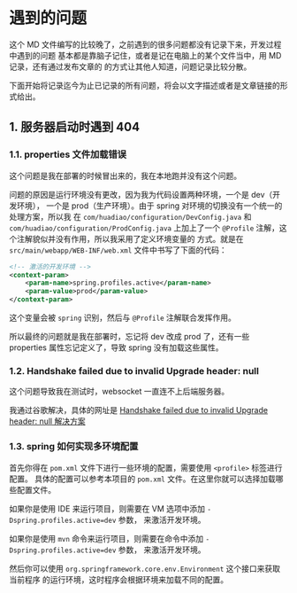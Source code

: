 # 遇到的问题

这个 MD 文件编写的比较晚了，之前遇到的很多问题都没有记录下来，开发过程中遇到的问题
基本都是靠脑子记住，或者是记在电脑上的某个文件当中，用 MD 记录，还有通过发布文章的
的方式让其他人知道，问题记录比较分散。

下面开始将记录迄今为止已记录的所有问题，将会以文字描述或者是文章链接的形式给出。

## 1. 服务器启动时遇到 404

### 1.1. properties 文件加载错误

这个问题是我在部署的时候冒出来的，我在本地跑并没有这个问题。

问题的原因是运行环境没有更改，因为我为代码设置两种环境，一个是 dev（开发环境），
一个是 prod（生产环境）。由于 spring 对环境的切换没有一个统一的处理方案，所以我
在 `com/huadiao/configuration/DevConfig.java` 和 `com/huadiao/configuration/ProdConfig.java`
上加上了一个 `@Profile` 注解，这个注解貌似并没有作用，所以我采用了定义环境变量的
方式。就是在 `src/main/webapp/WEB-INF/web.xml` 文件中书写了下面的代码：

```xml
<!-- 激活的开发环境 -->
<context-param>
    <param-name>spring.profiles.active</param-name>
    <param-value>prod</param-value>
</context-param>
```

这个变量会被 `spring` 识别，然后与 `@Profile` 注解联合发挥作用。

所以最终的问题就是我在部署时，忘记将 dev 改成 prod 了，还有一些 properties
属性忘记定义了，导致 spring 没有加载这些属性。

### 1.2. Handshake failed due to invalid Upgrade header: null

这个问题导致我在测试时，websocket 一直连不上后端服务器。

我通过谷歌解决，具体的网址是 [Handshake failed due to invalid Upgrade header: null 解决方案](https://www.cnblogs.com/lcngu/p/8865914.html)


### 1.3. spring 如何实现多环境配置

首先你得在 `pom.xml` 文件下进行一些环境的配置，需要使用 `<profile>` 标签进行配置。
具体的配置可以参考本项目的 `pom.xml` 文件。在这里你就可以选择加载哪些配置文件。

如果你是使用 IDE 来运行项目，则需要在 VM 选项中添加 `-Dspring.profiles.active=dev` 参数，
来激活开发环境。

如果你是使用 `mvn` 命令来运行项目，则需要在命令中添加 `-Dspring.profiles.active=dev` 参数，
来激活开发环境。

然后你可以使用 `org.springframework.core.env.Environment` 这个接口来获取当前程序
的运行环境，这时程序会根据环境来加载不同的配置。